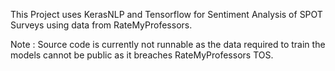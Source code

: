 This Project uses KerasNLP and Tensorflow for Sentiment Analysis of SPOT Surveys using data from RateMyProfessors. 

Note : Source code is currently not runnable as the data required to train the models cannot be public as it breaches RateMyProfessors TOS.
